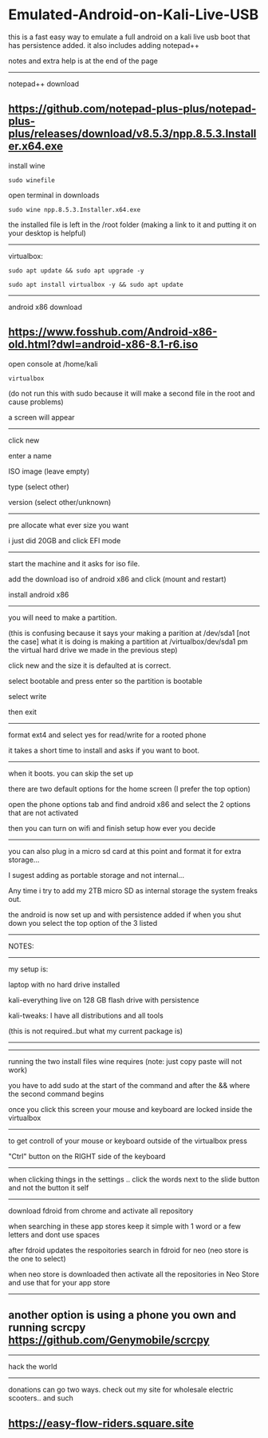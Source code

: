 # Emulated-Android-on-Kali-Live-USB

this is a fast easy way to emulate a full android on a kali live usb boot that has persistence added. it also includes adding notepad++

notes and extra help is at the end of the page
________________________
notepad++ download

https://github.com/notepad-plus-plus/notepad-plus-plus/releases/download/v8.5.3/npp.8.5.3.Installer.x64.exe
----------
install wine 
~~~~~~
sudo winefile
~~~~~~
open terminal in downloads
~~~~~~
sudo wine npp.8.5.3.Installer.x64.exe
~~~~~~
the installed file is left in the /root folder (making a link to it and putting it on your desktop is helpful)
________________________

virtualbox:
~~~~~~~~
sudo apt update && sudo apt upgrade -y
~~~~~~~~
~~~~~~~~
sudo apt install virtualbox -y && sudo apt update 
~~~~~~~~
________________________
android x86 download

https://www.fosshub.com/Android-x86-old.html?dwl=android-x86-8.1-r6.iso
------------
open console at /home/kali
~~~~
virtualbox
~~~~
(do not run this with sudo because it will make a second file in the root and cause problems)

a screen will appear
____________________
click new

enter a name 

ISO image (leave empty)

type (select other)

version (select other/unknown)
________________________
pre allocate what ever size you want

i just did 20GB and click EFI mode
________________________
start the machine and it asks for iso file. 

add the download iso of android x86 and click (mount and restart)

install android x86 
________________________
you will need to make a partition.

(this is confusing because it says your making a parition at /dev/sda1 [not the case] what it is doing is making a partition at /virtualbox/dev/sda1 pm the virtual hard drive we made in the previous step)

click new and the size it is defaulted at is correct. 

select bootable and press enter so the partition is bootable

select write 

then exit
________________________
format ext4 and select yes for read/write for a rooted phone

it takes a short time to install and asks if you want to boot.
________________________
when it boots. you can skip the set up 

there are two default options for the home screen (I prefer the top option)

open the phone options tab and find android x86 and select the 2 options that are not activated

then you can turn on wifi and finish setup how ever you decide
________________________
you can also plug in a micro sd card at this point and format it for extra storage...

I sugest adding as portable storage and not internal...

Any time i try to add my 2TB micro SD as internal storage the system freaks out. 

the android is now set up and with persistence added if when you shut down you select the top option of the 3 listed
________________________
NOTES:
________________________
my setup is:

laptop with no hard drive installed

kali-everything live on 128 GB flash drive with persistence

kali-tweaks: I have all distributions and all tools

(this is not required..but what my current package is)
________________________
________________________
running the two install files wine requires (note: just copy paste will not work)

you have to add sudo at the start of the command and after the && where the second command begins

once you click this screen your mouse and keyboard are locked inside the virtualbox
________________________
to get controll of your mouse or keyboard outside of the virtualbox press 

"Ctrl" button on the RIGHT side of the keyboard
________________________
when clicking things in the settings .. click the words next to the slide button and not the button it self
________________________
download fdroid from chrome and activate all repository

when searching in these app stores keep it simple with 1 word or a few letters and dont use spaces

after fdroid updates the respoitories search in fdroid for neo   (neo store is the one to select)

when neo store is downloaded then activate all the repositories in Neo Store and use that for your app store
________________________
another option is using a phone you own and running scrcpy  
https://github.com/Genymobile/scrcpy
----------------
________________________
hack the world
________________________
donations can go two ways. check out my site for wholesale electric scooters.. and such

https://easy-flow-riders.square.site
----------------

